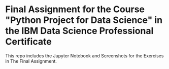 # Final Assignment for the Course "Python Project for Data Science" in the IBM Data Science Professional Certificate

This repo includes the Jupyter Notebook and Screenshots for the Exercises in The Final Assignment.